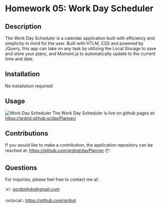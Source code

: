 # Homework 05: Work Day Scheduler

## Description

The Work Day Scheduler is a calendar application built with efficiency and simplicity in mind for the user. Built with HTLM, CSS and powered by JQuery, this app can take on any task by utilizing the Local Storage to save and store your plans, and Moment.js to automatically update to the current time and date.


## Installation

No installation required!

## Usage

![Work Day Scheduler](https://user-images.githubusercontent.com/93315369/163770302-6e47d1db-dc8a-421c-a59c-55dc04e61a36.gif)
The Work Day Scheduler is live on github pages at: https://grdnd.github.io/dayPlanner/

## Contributions

If you would like to make a contribution, the application repository can be reached at:
https://github.com/grdnd/dayPlanner 📦

## Questions

For inquiries, please feel free to contact me at:

✉️: gordonhdo@gmail.com

:octocat:: https://github.com/grdnd

